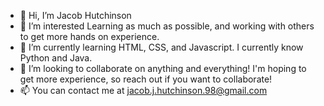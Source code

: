 - 👋 Hi, I’m Jacob Hutchinson
- 👀 I’m interested Learning as much as possible, and working with others to get more hands on experience.
- 🌱 I’m currently learning HTML, CSS, and Javascript. I currently know Python and Java.
- 💞️ I’m looking to collaborate on anything and everything! I'm hoping to get more experience, so reach out if you want to collaborate!
- 📫 You can contact me at jacob.j.hutchinson.98@gmail.com

<!---
Jhutchinson98/Jhutchinson98 is a ✨ special ✨ repository because its `README.md` (this file) appears on your GitHub profile.
You can click the Preview link to take a look at your changes.
--->
